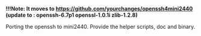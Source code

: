 **!!!Note: It moves to https://github.com/yourchanges/openssh4mini2440  (update to : openssh-6.7p1  openssl-1.0.1i  zlib-1.2.8)**

Porting the openssh to mini2440.
Provide the helper scripts, doc and binary.